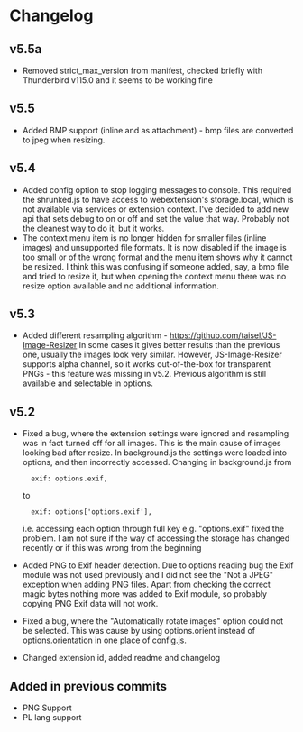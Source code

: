 # Changelog  
## v5.5a

- Removed strict_max_version from manifest, checked briefly with Thunderbird v115.0 and it seems to be working fine

## v5.5

- Added BMP support (inline and as attachment) - bmp files are converted to jpeg when resizing.

## v5.4

- Added config option to stop logging messages to console. This required the shrunked.js to have access to webextension's storage.local, which is not available via services or extension context. I've decided to add new api that sets debug to on or off and set the value that way. Probably not the cleanest way to do it, but it works.
- The context menu item is no longer hidden for smaller files (inline images) and unsupported file formats. It is now disabled if the image is too small or of the wrong format and the menu item shows why it cannot be resized. I think this was confusing if someone added, say, a bmp file and tried to resize it, but when opening the context menu there was no resize option available and no additional information.

## v5.3

- Added different resampling algorithm - https://github.com/taisel/JS-Image-Resizer
  In some cases it gives better results than the previous one, usually the images look very similar. However, JS-Image-Resizer supports alpha channel, so it works out-of-the-box for transparent PNGs - this feature was missing in v5.2. Previous algorithm is still available and selectable in options.

## v5.2

- Fixed a bug, where the extension settings were ignored and resampling was in fact turned off for all images. This is the main cause of images looking bad after resize.
In background.js the settings were loaded into options, and then incorrectly accessed. Changing in background.js from

        exif: options.exif,
    to  

        exif: options['options.exif'],

    i.e. accessing each option through full key e.g. "options.exif" fixed the problem. I am not sure if the way of accessing the storage has changed recently or if this was wrong from the beginning
- Added PNG to Exif header detection. Due to options reading bug the Exif module was not used previously and I did not see the "Not a JPEG" exception when adding PNG files. Apart from checking the correct magic bytes nothing more was added to Exif module, so probably copying PNG Exif data will not work.
- Fixed a bug, where the "Automatically rotate images" option could not be selected. This was cause by using options.orient instead of options.orientation in one place of config.js.
- Changed extension id, added readme and changelog

## Added in previous commits

- PNG Support
- PL lang support